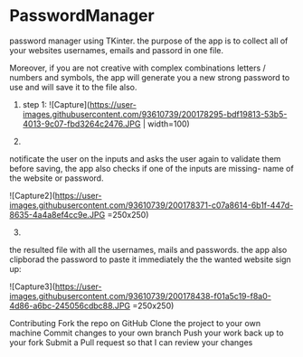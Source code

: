 # PasswordManager

password manager using TKinter.
the purpose of the app is to collect all of your websites usernames, emails and passord in one file.

Moreover, if you are not creative with complex combinations letters / numbers and symbols, the app will generate you a new strong password to use and will save it to the file also.

1. step 1:
![Capture](https://user-images.githubusercontent.com/93610739/200178295-bdf19813-53b5-4013-9c07-fbd3264c2476.JPG | width=100)

2.
notificate the user on the inputs and asks the user again to validate them before saving, the app also checks if one of the inputs are missing- name of the website or password.

![Capture2](https://user-images.githubusercontent.com/93610739/200178371-c07a8614-6b1f-447d-8635-4a4a8ef4cc9e.JPG =250x250)

3.
the resulted file with all the usernames, mails and passwords.
the app also clipborad the password to paste it immediately the the wanted website sign up:

![Capture3](https://user-images.githubusercontent.com/93610739/200178438-f01a5c19-f8a0-4d86-a6bc-245056cdbc88.JPG =250x250)


Contributing
Fork the repo on GitHub
Clone the project to your own machine
Commit changes to your own branch
Push your work back up to your fork
Submit a Pull request so that I can review your changes
